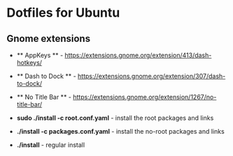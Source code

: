 Dotfiles for Ubuntu
=================

Gnome extensions
---------------------

* ** AppKeys ** - https://extensions.gnome.org/extension/413/dash-hotkeys/
* ** Dash to Dock ** - https://extensions.gnome.org/extension/307/dash-to-dock/ 
* ** No Title Bar ** - https://extensions.gnome.org/extension/1267/no-title-bar/ 

* **sudo ./install -c root.conf.yaml** - install the root packages and links
* **./install -c packages.conf.yaml** - install the no-root packages and links 
* **./install** - regular install
